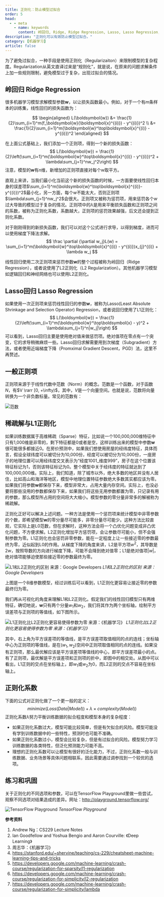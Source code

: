 ```yaml
---
title: 正则化：防止模型过拟合
order: 5
head:
  - - meta
    - name: keywords
      content: 岭回归, Ridge, Ridge Regression, Lasso, Lasso Regression, 线性回归, 正则化, L1正则化, L2正则化, 范数, 稀疏特征, 稀疏解
description: "正则化可以有效防止模型过拟合。"
category: [机器学习]
article: false
---
```




为了避免过拟合，一种手段是使用正则化（Regularizaiton）来限制模型的复杂程度。Regularization从英文直译过来是“规则化”，就是说，在原来的问题求解条件上加一些规则限制，避免模型过于复杂，出现过拟合的情况。

## 岭回归 Ridge Regression

很多机器学习模型求解模型参数$\boldsymbol{w}$，以让损失函数最小。例如，对于一个有$m$条样本的训练集，线性回归的损失函数为：

$$
\begin{aligned}
L(\boldsymbol{w}) &= \frac{1}{2}\sum_{i=1}^m(f_\boldsymbol{w}(\boldsymbol{x}^{(i)}) - y^{(i)})^2 \\ 
&= \frac{1}{2}\sum_{i=1}^m(\boldsymbol{w}^\top\boldsymbol{x}^{(i)} - y^{(i)})^2
\end{aligned}
$$

在上面公式基础上，我们添加一个正则项，得到一个新的损失函数：
$$
L(\boldsymbol{w}) = \frac{1}{2}\left(\sum_{i=1}^m(\boldsymbol{w}^\top\boldsymbol{x}^{(i)} - y^{(i)})^2 + \lambda\sum_{j=1}^nw_j^2\right)
$$
注意，模型的$\boldsymbol{w}$有$n$维，新增加的正则项直接对每个$w$取平方。

直观上来讲，当我们最小化当前这个新的损失函数的时候，一方面要使线性回归本身的误差项$\sum_{i=1}^m(\boldsymbol{w}^\top\boldsymbol{x}^{(i)}-y^{(i)})^2$最小化，另一方面，每个$w$不能太大，否则正则项$\lambda\sum_{j=1}^nw_j^2$会很大。正则项又被称为惩罚项，用来惩罚各个$w$过大导致的模型过于复杂的情况。正则项中的$\lambda$是用来平衡损失函数和正则项之间的系数，被称为正则化系数，系数越大，正则项的惩罚效果越强，后文还会提到正则化系数。

对于刚刚得到的新损失函数，我们可以对这个公式进行求导，以得到梯度，进而可以使用梯度下降法求解。
$$
\frac \partial {\partial w_j}L(w) = \sum_{i=1}^m(\boldsymbol{w}^\top\boldsymbol{x}^{(i)} - y^{(i)})x_{j}^{(i)} + \lambda w_j
$$

线性回归使用二次正则项来惩罚参数$\boldsymbol{w}$的整个过程被称为岭回归（Ridge Regression），或者说使用了L2正则化（L2 Regularization）。其他机器学习模型如逻辑回归和神经网络也可以使用L2正则化。

## Lasso回归 Lasso Regression

如果使用一次正则项来惩罚线性回归的参数$\boldsymbol{w}$，被称为Lasso(Least Absolute Shrinkage and Selection Operator) Regression，或者说回归使用了L1正则化：
$$
L(\boldsymbol{w}) = \frac{1}{2}\left(\sum_{i=1}^m(\boldsymbol{w}^\top\boldsymbol{x} - y)^2 + \lambda\sum_{j=1}^n|w_j|\right)
$$
可以看到，Lasso回归主要是使用绝对值来做惩罚项。绝对值项在零点有一个突变，它的求导稍微麻烦一些。Lasso回归求解需要用到次梯度（Subgradient）方法，或者使用近端梯度下降（Promximal Gradient Descent，PGD）法，这里不再赘述。

## 一般正则项

正则项来源于于线性代数中范数（Norm）的概念。范数是一个函数，对于函数$N$，有$V \rarr [0, +\infty)$，其中，$V$是一个向量空间。也就是说，范数将向量转换为一个非负数标量。常见的范数有：

![范数](http://aixingqiu-1258949597.cos.ap-beijing.myqcloud.com/2020-06-06-024121.png)

## 稀疏解与L1正则化

如果训练数据属于高维稀疏（Sparse）特征，比如说一个100,000,000维特征中只有1,000维是非零的，剩下特征都是0或者是空，这样训练出来的模型中参数$\boldsymbol{w}$很可能很多都接近0。在房价预测中，如果我们想使用房屋的经纬度特征，具体而言，假设全球纬度可以被切分为10,000份，经度可以被切分为10,000份，一座房子的地理位置可以用经纬度交叉表示为“经度1001_维度999”，房子在这个位置该特征标记为1，否则该特征标记为0。整个模型中关于经纬度的特征就达到了100,000,000维。实际上，我们知道，除了城市以外，绝大多数的地区并没有人居住，比如高山和海洋等地区，模型中地理位置特征参数绝大多数其实都应该为零。如果我们将参数$\boldsymbol{w}$都保存下来，模型非常大，占用大量内存空间。实际上，也没必要将那些没用的参数都保存下来，如果我们将这些无用参数都置为零，只记录有用的参数，那么模型所占用的空间将大大缩小。模型参数的零分量非常多的解被称为稀疏解。

正则化正好可以解决上述问题。一种方法是使用一个惩罚项来统计模型中非零参数的个数，即希望模型$\boldsymbol{w}$的零分量尽可能多，非零分量尽可能少。这种方法比较直观，它实际上是L0范数，但在求解时，这种方法会将一个凸优化问题变成非凸优化问题，不方便求解。L2正则化增加平方惩罚项，会让参数尽可能小，但不会强制参数为零。L1正则化也会惩罚非零参数，能在一定程度上让一些接近零的参数最终为零，近似起到L0的作用。从梯度下降的角度来讲，L2是平方项$w^2$，其导数是$2w$，按照导数的方向进行梯度下降，可能不会降到绝对值零；L1是绝对值项$|w|$，绝对值项能够迫使那些接近零的参数最终为零。

![L1和L2正则化的区别 来源：Google Developers](http://aixingqiu-1258949597.cos.ap-beijing.myqcloud.com/2020-06-06-012006.png)
*L1和L2正则化的区别 来源：Google Developers*

上图是一个8维参数模型，经过训练后可以看到，L1正则化更容易让接近零的参数最终归为零。

我们再从可视化的角度来理解L1和L2正则化。假定我们的线性回归模型只有两维特征，确切地说，$\boldsymbol{w}$只有两个分量$w_1$和$w_2$，我们将其作为两个坐标轴，绘制平方误差项与正则项的等值线，如下图所示。

![L1正则化比L2正则化更容易使得参数为零 来源：《机器学习》](http://aixingqiu-1258949597.cos.ap-beijing.myqcloud.com/2020-06-06-012012.png)
*L1正则化比L2正则化更容易使得参数为零 来源：《机器学习》*

其中，右上角为平方误差项的等值线，是平方误差项取值相同的点的连线；坐标轴中心为正则项的等值线，是在$(w_1, w_2)$空间中正则项取值相同的点的连线。如果没有正则项，那么最优解应该是平方误差项等值线的中心，即平方误差项最小的点。有了正则项，最优解是平方误差项和正则项的折中，即图中的相交处。从图中可以看出，L1正则的交点在坐标轴上，即$w_1$或$w_2$为0，而L2正则的交点不容易在坐标轴上。

## 正则化系数

下面的公式对正则化做了一个更一般的定义：
$$
minimize\left(Loss(Data|Model)) + \lambda \times complexity(Model) \right)
$$
正则化系数$\lambda$努力平衡训练数据的拟合程度和模型本身的复杂程度：

* 如果正则化系数过大，模型可能比较简单，但是有欠拟合的风险。模型可能没有学到训练数据中的一些特性，预测时也可能不准确。
* 如果正则化系数过小，模型会比较复杂，但是有过拟合的风险。模型努力学习训练数据的各类特性，但泛化预测能力可能不高。
* 理想的正则化系数可以让模型有很好的泛化能力，不过，正则化系数一般与训练数据、业务场景等具体问题相联系，因此需要通过调参找到一个较优的选项。

## 练习和巩固

关于正则化的不同选项和参数，可以在TensorFlow Playground里做一些尝试，观察不同选项对结果造成的差异。网址：http://playground.tensorflow.org/

![TensorFlow Playground](http://aixingqiu-1258949597.cos.ap-beijing.myqcloud.com/2020-06-06-021516.png)
*TensorFlow Playground*



**参考资料**

1. Andrew Ng：CS229 Lecture Notes
2. Ian Goodfellow and Yoshua Bengio and Aaron Courville: 《Deep Learning》
3. 周志华：《机器学习》
4. https://stanford.edu/~shervine/teaching/cs-229/cheatsheet-machine-learning-tips-and-tricks
5. https://developers.google.com/machine-learning/crash-course/regularization-for-sparsity/l1-regularization
6. https://developers.google.com/machine-learning/crash-course/regularization-for-simplicity/l2-regularization
7. https://developers.google.com/machine-learning/crash-course/regularization-for-simplicity/lambda